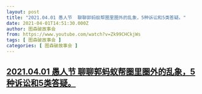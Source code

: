 ```yaml
---
layout: post
title: "2021.04.01 愚人节  聊聊郭蚂蚁帮圈里圈外的乱象，5种诉讼和5类答疑。"
date: 2021-04-01T14:51:30.000Z
author: 图森破故事会
from: https://www.youtube.com/watch?v=Zk99CHCkjWs
tags: [ 图森破故事会 ]
categories: [ 图森破故事会 ]
---
```

<!--1617288690000-->
[2021.04.01 愚人节  聊聊郭蚂蚁帮圈里圈外的乱象，5种诉讼和5类答疑。](https://www.youtube.com/watch?v=Zk99CHCkjWs)
------

<div>

</div>
